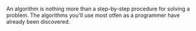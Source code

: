 An algorithm is nothing more than a step-by-step procedure for solving a problem.
 The algorithms you'II use most otfen as a programmer have already been discovered.
